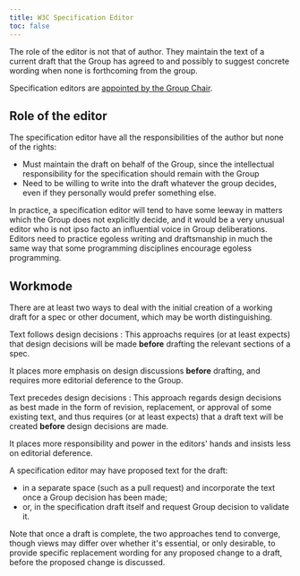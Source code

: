 ```yaml
---
title: W3C Specification Editor
toc: false
---
```

The role of the editor is not that of author. They maintain the text of a current draft that the Group has agreed to and possibly to suggest concrete wording when none is forthcoming from the group.

Specification editors are [appointed by the Group Chair](../chair/role.html).

## Role of the editor

The specification editor have all the responsibilities of the author but none of the rights:

- Must maintain the draft on behalf of the Group, since the intellectual responsibility for the specification should remain with the Group
- Need to be willing to write into the draft whatever the group decides, even if they personally would prefer something else.

In practice, a specification editor will tend to have some leeway in matters which the Group does not explicitly decide, and it would be a very unusual editor who is not ipso facto an influential voice in Group deliberations. Editors need to practice egoless writing and draftsmanship in much the same way that some programming disciplines encourage egoless programming.

## Workmode

There are at least two ways to deal with the initial creation of a working draft for a spec or other document, which may be worth distinguishing.

Text follows design decisions
: This approachs requires (or at least expects) that design decisions will be made **before** drafting the relevant sections of a spec.

  It places more emphasis on design discussions **before** drafting, and requires more editorial deference to the Group.

Text precedes design decisions
: This approach regards design decisions as best made in the form of revision, replacement, or approval of some existing text, and thus requires (or at least expects) that a draft text will be created **before** design decisions are made.

  It places more responsibility and power in the editors' hands and insists less on editorial deference.

  A specification editor may have proposed text for the draft:

  - in a separate space (such as a pull request) and incorporate the text once a Group decision has been made;
  - or, in the specification draft itself and request Group decision to validate it.

  Note that once a draft is complete, the two approaches tend to converge, though views may differ over whether it's essential, or only desirable, to provide specific replacement wording for any proposed change to a draft, before the proposed change is discussed.
